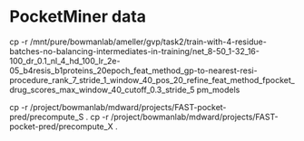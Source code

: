 # PocketMiner data
cp -r /mnt/pure/bowmanlab/ameller/gvp/task2/train-with-4-residue-batches-no-balancing-intermediates-in-training/net_8-50_1-32_16-100_dr_0.1_nl_4_hd_100_lr_2e-05_b4resis_b1proteins_20epoch_feat_method_gp-to-nearest-resi-procedure_rank_7_stride_1_window_40_pos_20_refine_feat_method_fpocket_drug_scores_max_window_40_cutoff_0.3_stride_5 pm_models

cp -r /project/bowmanlab/mdward/projects/FAST-pocket-pred/precompute_S .
cp -r /project/bowmanlab/mdward/projects/FAST-pocket-pred/precompute_X .
